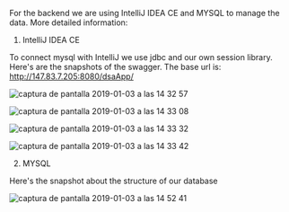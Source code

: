 For the backend we are using IntelliJ IDEA CE and MYSQL to manage the data. More detailed information:

1. IntelliJ IDEA CE

To connect mysql with IntelliJ we use jdbc and our own session library. Here's are the snapshots of the swagger. The base url is: http://147.83.7.205:8080/dsaApp/

![captura de pantalla 2019-01-03 a las 14 32 57](https://user-images.githubusercontent.com/43316590/50640304-be939500-0f64-11e9-8647-dcc3c1594f66.png)

![captura de pantalla 2019-01-03 a las 14 33 08](https://user-images.githubusercontent.com/43316590/50640312-c6ebd000-0f64-11e9-8108-907fe56a4778.png)

![captura de pantalla 2019-01-03 a las 14 33 32](https://user-images.githubusercontent.com/43316590/50640322-cfdca180-0f64-11e9-900c-035af5f8e0e6.png)

![captura de pantalla 2019-01-03 a las 14 33 42](https://user-images.githubusercontent.com/43316590/50640333-d703af80-0f64-11e9-9598-11c5da0c8dc8.png)

2. MYSQL

Here's the snapshot about the structure of our database

![captura de pantalla 2019-01-03 a las 14 52 41](https://user-images.githubusercontent.com/43316590/50641095-2ea31a80-0f67-11e9-9be6-2be6060dc987.png)

